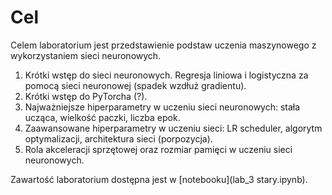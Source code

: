 # Cel

Celem laboratorium jest przedstawienie podstaw uczenia maszynowego z 
wykorzystaniem sieci neuronowych.

1. Krótki wstęp do sieci neuronowych. Regresja liniowa i logistyczna za pomocą 
   sieci neuronowej (spadek wzdłuż gradientu).
2. Krótki wstęp do PyTorcha (?).
3. Najważniejsze hiperparametry w uczeniu sieci neuronowych: stała ucząca, wielkość paczki, liczba epok.
4. Zaawansowane hiperparametry w uczeniu sieci: LR scheduler, algorytm optymalizacji, architektura sieci (porpozycja).
5. Rola akceleracji sprzętowej oraz rozmiar pamięci w uczeniu sieci neuronowych.

Zawartość laboratorium dostępna jest w [notebooku](lab_3 stary.ipynb).
